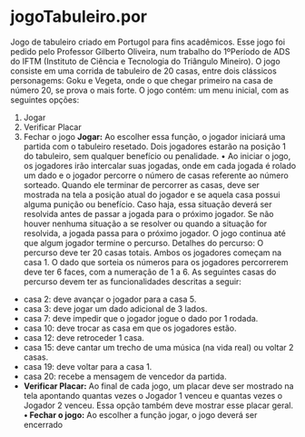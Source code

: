 # jogoTabuleiro.por
Jogo de tabuleiro criado em Portugol para fins acadêmicos.
Esse jogo foi pedido pelo Professor Gilberto Oliveira, num trabalho do 1ºPeríodo de ADS do IFTM (Instituto de Ciência e Tecnologia do Triângulo Mineiro).
O jogo consiste em uma corrida de tabuleiro de 20 casas, entre dois clássicos personagems: Goku e Vegeta, onde o que chegar primeiro na casa de número 20, se prova o mais forte. O jogo contém:  um menu inicial, com as seguintes opções:
1. Jogar
2. Verificar Placar
3. Fechar o jogo
**Jogar:** Ao escolher essa função, o jogador iniciará uma partida com o tabuleiro resetado.
Dois jogadores estarão na posição 1 do tabuleiro, sem qualquer benefício ou penalidade.
• Ao iniciar o jogo, os jogadores irão intercalar suas jogadas, onde em cada jogada é rolado
um dado e o jogador percorre o número de casas referente ao número sorteado. Quando
ele terminar de percorrer as casas, deve ser mostrada na tela a posição atual do jogador e
se aquela casa possui alguma punição ou benefício. Caso haja, essa situação deverá ser
resolvida antes de passar a jogada para o próximo jogador. Se não houver nenhuma
situação a se resolver ou quando a situação for resolvida, a jogada passa para o próximo
jogador. O jogo continua até que algum jogador termine o percurso.
Detalhes do percurso:
O percurso deve ter 20 casas totais. Ambos os jogadores começam na casa 1.
O dado que sorteia os números para os jogadores percorrerem deve ter 6 faces, com a
numeração de 1 a 6.
As seguintes casas do percurso devem ter as funcionalidades descritas a seguir:
- casa 2: deve avançar o jogador para a casa 5.
- casa 3: deve jogar um dado adicional de 3 lados.
- casa 7: deve impedir que o jogador jogue o dado por 1 rodada.
- casa 10: deve trocar as casa em que os jogadores estão.
- casa 12: deve retroceder 1 casa.
- casa 15: deve cantar um trecho de uma música (na vida real) ou voltar 2 casas.
- casa 19: deve voltar para a casa 1.
- casa 20: recebe a mensagem de vencedor da partida.
- **Verificar Placar:** Ao final de cada jogo, um placar deve ser mostrado na tela apontando
quantas vezes o Jogador 1 venceu e quantas vezes o Jogador 2 venceu. Essa opção
também deve mostrar esse placar geral.
**• Fechar o jogo:** Ao escolher a função jogar, o jogo deverá ser encerrado
